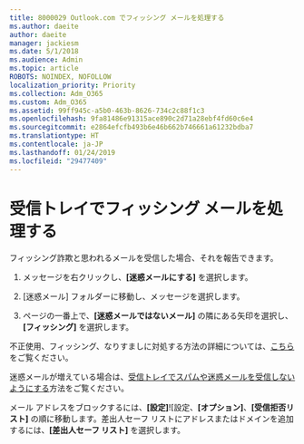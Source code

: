 ```yaml
---
title: 8000029 Outlook.com でフィッシング メールを処理する
ms.author: daeite
author: daeite
manager: jackiesm
ms.date: 5/1/2018
ms.audience: Admin
ms.topic: article
ROBOTS: NOINDEX, NOFOLLOW
localization_priority: Priority
ms.collection: Adm_O365
ms.custom: Adm_O365
ms.assetid: 99ff945c-a5b0-463b-8626-734c2c88f1c3
ms.openlocfilehash: 9fa81486e91315ace890c2d71a28ebf4fd60c6e4
ms.sourcegitcommit: e2864efcfb493b6e46b662b746661a61232bdba7
ms.translationtype: HT
ms.contentlocale: ja-JP
ms.lasthandoff: 01/24/2019
ms.locfileid: "29477409"
---
```

# <a name="deal-with-phishing-scams-in-your-inbox"></a>受信トレイでフィッシング メールを処理する

フィッシング詐欺と思われるメールを受信した場合、それを報告できます。
  
1. メッセージを右クリックし、**[迷惑メールにする]** を選択します。 
    
2. [迷惑メール] フォルダーに移動し、メッセージを選択します。
    
3. ページの一番上で、**[迷惑メールではないメール]** の隣にある矢印を選択し、**[フィッシング]** を選択します。 
    
不正使用、フィッシング、なりすましに対処する方法の詳細については、[こちら](https://go.microsoft.com/fwlink/p/?linkid=873139)をご覧ください。
  
迷惑メールが増えている場合は、[受信トレイでスパムや迷惑メールを受信しないようにする](https://go.microsoft.com/fwlink/p/?linkid=873140)方法をご覧ください。
  
メール アドレスをブロックするには、**[設定]**![設定、**[オプション]**、**[受信拒否リスト]** の順に移動します。差出人セーフ リストにアドレスまたはドメインを追加するには、**[差出人セーフ リスト]** を選択します。 
  

